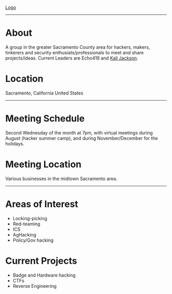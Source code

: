 [Logo](./assets/images/HACKTHEBEAM.png)

---

# About
A group in the greater Sacramento County area for hackers, makers, tinkerers and security enthusiats/professionals to meet and share projects/ideas. Current Leaders are Echo419 and [Kali Jackson](https://twitter.com/radicalkjax).

# Location
Sacramento, California
United States

---

# Meeting Schedule
Second Wednesday of the month at 7pm, with virtual meetings during August (hacker summer camp), and during November/December for the holidays.

# Meeting Location
Various businesses in the midtown Sacramento area.

---

# Areas of Interest
* Locking-picking
* Red-teaming
* ICS
* AgHacking
* Policy/Gov hacking

# Current Projects
* Badge and Hardware hacking
* CTFs
* Reverse Engineering